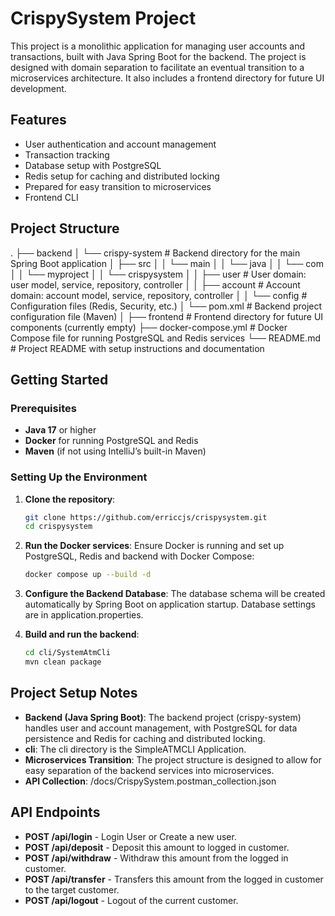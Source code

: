 # CrispySystem Project

This project is a monolithic application for managing user accounts and transactions, built with Java Spring Boot for the backend. The project is designed with domain separation to facilitate an eventual transition to a microservices architecture. It also includes a frontend directory for future UI development.

## Features

- User authentication and account management
- Transaction tracking
- Database setup with PostgreSQL
- Redis setup for caching and distributed locking
- Prepared for easy transition to microservices
- Frontend CLI

## Project Structure

.
├── backend
│   └── crispy-system                 # Backend directory for the main Spring Boot application
│       ├── src
│       │   └── main
│       │       └── java
│       │           └── com
│       │               └── myproject
│       │                   └── crispysystem
│       │                       ├── user          # User domain: user model, service, repository, controller
│       │                       ├── account       # Account domain: account model, service, repository, controller
│       │                       └── config        # Configuration files (Redis, Security, etc.)
│       └── pom.xml                    # Backend project configuration file (Maven)
│
├── frontend                           # Frontend directory for future UI components (currently empty)
├── docker-compose.yml                 # Docker Compose file for running PostgreSQL and Redis services
└── README.md                          # Project README with setup instructions and documentation

## Getting Started

### Prerequisites

- **Java 17** or higher
- **Docker** for running PostgreSQL and Redis
- **Maven** (if not using IntelliJ’s built-in Maven)

### Setting Up the Environment

1. **Clone the repository**:

   ```bash
   git clone https://github.com/erriccjs/crispysystem.git
   cd crispysystem
   ```

2. **Run the Docker services**: Ensure Docker is running and set up PostgreSQL, Redis and backend with Docker Compose:

   ```bash
   docker compose up --build -d
   ```

3. **Configure the Backend Database**: The database schema will be created automatically by Spring Boot on application startup. Database settings are in application.properties.

4. **Build and run the backend**:

   ```bash
   cd cli/SystemAtmCli
   mvn clean package
   ```

## Project Setup Notes

- **Backend (Java Spring Boot)**: The backend project (crispy-system) handles user and account management, with PostgreSQL for data persistence and Redis for caching and distributed locking.
- **cli**: The cli directory is the SimpleATMCLI Application.
- **Microservices Transition**: The project structure is designed to allow for easy separation of the backend services into microservices.
- **API Collection**: /docs/CrispySystem.postman_collection.json

## API Endpoints

- **POST /api/login** - Login User or Create a new user.
- **POST /api/deposit** - Deposit this amount to logged in customer.
- **POST /api/withdraw** - Withdraw this amount from the logged in customer.
- **POST /api/transfer** - Transfers this amount from the logged in customer to the target customer.
- **POST /api/logout** - Logout of the current customer. 